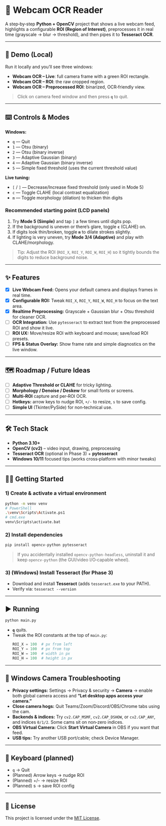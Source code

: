 # 🎥 Webcam OCR Reader

A step‑by‑step **Python + OpenCV** project that shows a live webcam feed, highlights a configurable **ROI (Region of Interest)**, preprocesses it in real time (grayscale → blur → threshold), and then pipes it to **Tesseract OCR**.

---

## 🚀 Demo (Local)

Run it locally and you’ll see three windows:
- **Webcam OCR – Live**: full camera frame with a green ROI rectangle.
- **Webcam OCR – ROI**: the raw cropped region.
- **Webcam OCR – Preprocessed ROI**: binarized, OCR‑friendly view.

> Click on camera feed window and then press **`q`** to quit.

---

## ⌨️ Controls & Modes

**Windows:**
- `q` — Quit
- `1` — Otsu (binary)
- `2` — Otsu (binary inverse)
- `3` — Adaptive Gaussian (binary)
- `4` — Adaptive Gaussian (binary inverse)
- `5` — Simple fixed threshold (uses the current threshold value)

**Live tuning:**
- `[` / `]` — Decrease/Increase fixed threshold (only used in Mode 5)
- `c` — Toggle CLAHE (local contrast equalization)
- `m` — Toggle morphology (dilation) to thicken thin digits

### Recommended starting point (LCD panels)
1. Try **Mode 5 (Simple)** and tap `]` a few times until digits pop.
2. If the background is uneven or there’s glare, toggle **`c`** (CLAHE) on.
3. If digits look thin/broken, toggle **`m`** to dilate strokes slightly.
4. If lighting is very uneven, try **Mode 3/4 (Adaptive)** and play with CLAHE/morphology.

> Tip: Adjust the ROI (`ROI_X`, `ROI_Y`, `ROI_W`, `ROI_H`) so it tightly bounds the digits to reduce background noise.

---

## ✨ Features

* [x] **Live Webcam Feed:** Opens your default camera and displays frames in real time.
* [x] **Configurable ROI:** Tweak `ROI_X`, `ROI_Y`, `ROI_W`, `ROI_H` to focus on the text area.
* [x] **Realtime Preprocessing:** Grayscale + Gaussian blur + Otsu threshold for cleaner OCR.
* [ ] **OCR Integration:** Use `pytesseract` to extract text from the preprocessed ROI and show it live.
* [ ] **ROI UX:** Move/resize ROI with keyboard and mouse; save/load ROI presets.
* [ ] **FPS & Status Overlay:** Show frame rate and simple diagnostics on the live window.

---

## 🗺️ Roadmap / Future Ideas

* [ ] **Adaptive Threshold or CLAHE** for tricky lighting.
* [ ] **Morphology / Denoise / Deskew** for small fonts or screens.
* [ ] **Multi‑ROI** capture and per‑ROI OCR.
* [ ] **Hotkeys:** arrow keys to nudge ROI, `+/-` to resize, `s` to save config.
* [ ] **Simple UI** (Tkinter/PySide) for non‑technical use.

---

## 🛠️ Tech Stack

* **Python 3.10+**
* **OpenCV (cv2)** – video input, drawing, preprocessing
* **Tesseract OCR** (optional in Phase 3) + **pytesseract**
* **Windows 10/11** focused tips (works cross‑platform with minor tweaks)

---

## 🧑‍💻 Getting Started

### 1) Create & activate a virtual environment
```bash
python -m venv venv
# PowerShell
.\venv\Scripts\Activate.ps1
# cmd.exe
venv\Scripts\activate.bat
```

### 2) Install dependencies
```bash
pip install opencv-python pytesseract
```
> If you accidentally installed `opencv-python-headless`, uninstall it and keep `opencv-python` (the GUI/video I/O‑capable wheel).

### 3) (Windows) Install Tesseract (for Phase 3)
- Download and install **Tesseract** (adds `tesseract.exe` to your PATH).
- Verify via: `tesseract --version`

---

## ▶️ Running

```bash
python main.py
```
- **`q`** quits.
- Tweak the ROI constants at the top of `main.py`:
  ```python
  ROI_X = 100  # px from left
  ROI_Y = 100  # px from top
  ROI_W = 100  # width in px
  ROI_H = 100  # height in px
  ```

---

## 🧯 Windows Camera Troubleshooting

- **Privacy settings:** Settings → Privacy & security → **Camera** → enable both global camera access and **“Let desktop apps access your camera.”**
- **Close camera hogs:** Quit Teams/Zoom/Discord/OBS/Chrome tabs using the cam.
- **Backends & indices:** Try `cv2.CAP_MSMF`, `cv2.CAP_DSHOW`, or `cv2.CAP_ANY`, and indices `0/1/2`. Some cams sit on non‑zero indices.
- **OBS Virtual Camera:** Click **Start Virtual Camera** in OBS if you want that feed.
- **USB tips:** Try another USB port/cable; check Device Manager.

---

## 🔑 Keyboard (planned)

- `q` → Quit
- (Planned) Arrow keys → nudge ROI
- (Planned) +/- → resize ROI
- (Planned) s → save ROI config

---

## 📜 License

This project is licensed under the [MIT License](./LICENSE.txt).